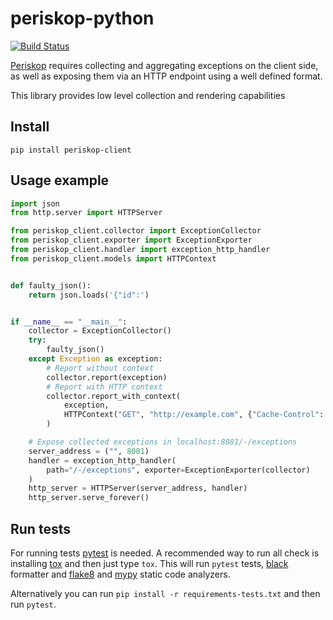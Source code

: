 # periskop-python

[![Build Status](https://api.cirrus-ci.com/github/soundcloud/periskop-python.svg)](https://cirrus-ci.com/github/soundcloud/periskop-python)

[Periskop](https://github.com/soundcloud/periskop) requires collecting and aggregating exceptions on the client side,
as well as exposing them via an HTTP endpoint using a well defined format.

This library provides low level collection and rendering capabilities

## Install

```
pip install periskop-client
```

## Usage example

```python
import json
from http.server import HTTPServer

from periskop_client.collector import ExceptionCollector
from periskop_client.exporter import ExceptionExporter
from periskop_client.handler import exception_http_handler
from periskop_client.models import HTTPContext


def faulty_json():
    return json.loads('{"id":')


if __name__ == "__main__":
    collector = ExceptionCollector()
    try:
        faulty_json()
    except Exception as exception:
        # Report without context
        collector.report(exception)
        # Report with HTTP context
        collector.report_with_context(
            exception,
            HTTPContext("GET", "http://example.com", {"Cache-Control": "no-cache"}),
        )

    # Expose collected exceptions in localhost:8081/-/exceptions
    server_address = ("", 8081)
    handler = exception_http_handler(
        path="/-/exceptions", exporter=ExceptionExporter(collector)
    )
    http_server = HTTPServer(server_address, handler)
    http_server.serve_forever()
```

## Run tests

For running tests [pytest](https://docs.pytest.org) is needed. A recommended way to run all check is installing [tox](https://tox.readthedocs.io/en/latest/install.html) and then just type `tox`. This will run `pytest` tests, [black](https://black.readthedocs.io) formatter and [flake8](https://flake8.pycqa.org) and [mypy](http://mypy-lang.org/) static code analyzers.

Alternatively you can run `pip install -r requirements-tests.txt` and then run `pytest`.
